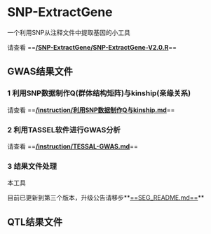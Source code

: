 # SNP-ExtractGene
一个利用SNP从注释文件中提取基因的小工具

请查看 ==<u>**/SNP-ExtractGene/SNP-ExtractGene-V2.0.R**</u>==

## GWAS结果文件

### 1 利用SNP数据制作Q(群体结构矩阵)与kinship(亲缘关系)

请查看 ==<u>**/instruction/利用SNP数据制作Q与kinship.md**</u>==

### 2 利用TASSEL软件进行GWAS分析

请查看 ==<u>**/instruction/TESSAL-GWAS.md**</u>==

### 3 结果文件处理

本工具

目前已更新到第三个版本，升级公告请移步**<u>==SEG_README.md==</u>**

## QTL结果文件






